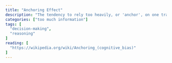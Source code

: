 ```yaml
---
title: "Anchoring Effect"
description: "The tendency to rely too heavily, or 'anchor', on one trait or piece of information when making decisions (usually the first piece of information acquired on that subject)."
categories: ["too much information"]
tags: [
  "decision-making",
  "reasoning"
]
reading: [
  "https://wikipedia.org/wiki/Anchoring_(cognitive_bias)"
]
---
```


